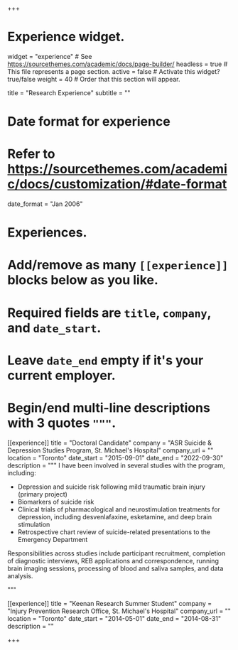 +++
# Experience widget.
widget = "experience"  # See https://sourcethemes.com/academic/docs/page-builder/
headless = true  # This file represents a page section.
active = false  # Activate this widget? true/false
weight = 40  # Order that this section will appear.

title = "Research Experience"
subtitle = ""

# Date format for experience
#   Refer to https://sourcethemes.com/academic/docs/customization/#date-format
date_format = "Jan 2006"

# Experiences.
#   Add/remove as many `[[experience]]` blocks below as you like.
#   Required fields are `title`, `company`, and `date_start`.
#   Leave `date_end` empty if it's your current employer.
#   Begin/end multi-line descriptions with 3 quotes `"""`.
[[experience]]
  title = "Doctoral Candidate"
  company = "ASR Suicide & Depression Studies Program, St. Michael's Hospital"
  company_url = ""
  location = "Toronto"
  date_start = "2015-09-01"
  date_end = "2022-09-30"
  description = """
  I have been involved in several studies with the program, including: 
  * Depression and suicide risk following mild traumatic brain injury (primary project)
  * Biomarkers of suicide risk
  * Clinical trials of pharmacological and neurostimulation treatments for depression, including desvenlafaxine, esketamine, and deep brain stimulation
  * Retrospective chart review of suicide-related presentations to the Emergency Department

  Responsibilities across studies include participant recruitment, completion of diagnostic interviews, REB applications and correspondence, running brain imaging sessions, processing of blood and saliva samples, and data analysis.

  """

[[experience]]
  title = "Keenan Research Summer Student"
  company = "Injury Prevention Research Office, St. Michael's Hospital"
  company_url = ""
  location = "Toronto"
  date_start = "2014-05-01"
  date_end = "2014-08-31"
  description = ""

+++
